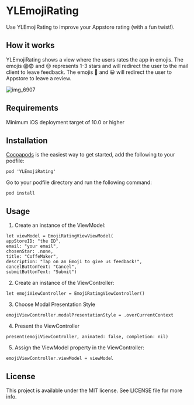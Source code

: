 # YLEmojiRating

Use YLEmojiRating to improve your Appstore rating (with a fun twist!). 

## How it works
YLEmojiRating shows a view where the users rates the app in emojis. The emojis 😱😨 and 😐 represents 1-3 stars and will redirect the user to the mail client to leave feedback. The emojis 🙂 and 😀 will redirect the user to Appstore to leave a review.

![img_6907](https://user-images.githubusercontent.com/5594658/41854039-38da5bc2-785d-11e8-9fc6-96c6eadb7d27.PNG)

## Requirements
Minimum iOS deployment target of 10.0 or higher

## Installation

[Cocoapods](https://guides.cocoapods.org/using/using-cocoapods) is the easiest way to get started, add the following to your podfile:

```
pod 'YLEmojiRating'
```

Go to your podfile directory and run the following command:

```
pod install
```

## Usage
1. Create an instance of the ViewModel:

```
let viewModel = EmojiRatingViewViewModel(
appStoreID: "the ID",
email: "your email",
chosenStar: .none,
title: "CoffeMaker",
description: "Tap on an Emoji to give us feedback!",
cancelButtonText: "Cancel",
submitButtonText: "Submit")
```

2. Create an instance of the ViewController:

```
let emojiViewController = EmojiRatingViewController()
```

3. Choose  Modal Presentation Style

```
emojiViewController.modalPresentationStyle = .overCurrentContext
```

4. Present the ViewController

```
present(emojiViewController, animated: false, completion: nil)
```

5. Assign the ViewModel property in the ViewController:

```
emojiViewController.viewModel = viewModel
```

## License 
This project is available under the MIT license. See LICENSE file for more info.







